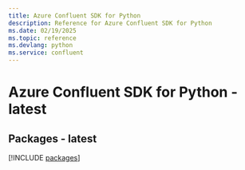 ```yaml
---
title: Azure Confluent SDK for Python
description: Reference for Azure Confluent SDK for Python
ms.date: 02/19/2025
ms.topic: reference
ms.devlang: python
ms.service: confluent
---
```

# Azure Confluent SDK for Python - latest
## Packages - latest
[!INCLUDE [packages](confluent-index.md)]